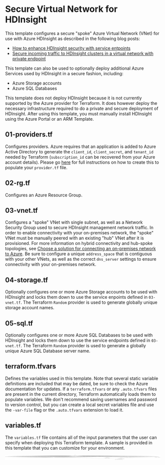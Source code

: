 # Secure Virtual Network for HDInsight

This template configures a secure "spoke" Azure Virtual Network (VNet) for use with Azure HDInsight as described in the following blog posts:
* [How to enhance HDInsight security with service entpoints](https://azure.microsoft.com/en-us/blog/enhance-hdinsight-security-with-service-endpoints/)
* [Secure incoming traffic to HDInsight clusters in a virtual network with private endpoint](https://azure.microsoft.com/en-us/blog/secure-incoming-traffic-to-hdinsight-clusters-in-a-vnet-with-private-endpoint/) 

This template can also be used to optionally deploy additional Azure Services used by HDInsight in a secure fashion, including:
* Azure Storage accounts 
* Azure SQL Databases

This template does not deploy HDInsight because it is not currently supported by the Azure provider for Terraform. It does however deploy the necessary infrastructure required to do a private and secure deployment of HDInsight. After using this template, you must manually install HDInsight using the Azure Portal or an ARM Template. 

## 01-providers.tf
Configures providers. Azure requires that an application is added to Azure Active Directory to generate the `client_id`, `client_secret`, and `tenant_id` needed by Terraform (`subscription_id` can be recovered from your Azure account details). Please go [here](https://www.terraform.io/docs/providers/azurerm/) for full instructions on how to create this to populate your `provider.tf` file.

## 02-rg.tf
Configures an Azure Resource Group.

## 03-vnet.tf
Configures a "spoke" VNet with single subnet, as well as a Network Security Group used to secure HDInsight management network traffic. In order to enable connectivity with your on-premises network, the "spoke" VNet must be manually peered with an existing "hub" VNet after it is provisioned. For more information on hybrid connectivity and hub-spoke topologies, see [Choose a solution for connecting an on-premises network to Azure](https://docs.microsoft.com/en-us/azure/architecture/reference-architectures/hybrid-networking/). Be sure to configure a unique `address_space` that is contiguous with your other VNets, as well as the correct `dns_server` settings to ensure connectivity with your on-premises network.

## 04-storage.tf
Optionally configures one or more Azure Storage accounts to be used with HDInsight and locks them down to use the service enpoints defined in `03-vnet.tf`. The Terraform `Random` provider is used to generate globally unique storage account names.

## 05-sql.tf
Optionally configures one or more Azure SQL Databases to be used with HDInsight and locks them down to use the service endpoints defined in `03-vnet.tf`. The Terraform `Random` provider is used to generate a globally unique Azure SQL Database server name.

## terraform.tfvars
Defines the variables used in this template. Note that several static variable definitions are included that may be dated, be sure to check the Azure documentation for updates. If a `terraform.tfvars` or any `.auto.tfvars` files are present in the current directory, Terraform automatically loads them to populate variables. We don't recommend saving usernames and password to version control, but you can create a local secret variables file and use the `-var-file` flag or the `.auto.tfvars` extension to load it.

## variables.tf
The `variables.tf` file contains all of the input parameters that the user can specify when deploying this Terraform template. A sample is provided in this template that you can customize for your environment.

![graph](graph.png)
